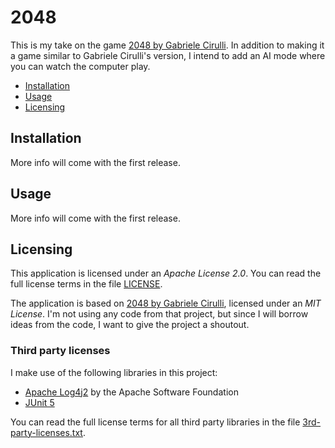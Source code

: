 # 2048
This is my take on the game [2048 by Gabriele Cirulli][1]. In addition to making it a game similar to Gabriele Cirulli's version, I intend to add an AI mode where you can watch the computer play.

* [Installation](#installation)
* [Usage](#usage)
* [Licensing](#licensing)

## Installation
More info will come with the first release.

## Usage
More info will come with the first release.

## Licensing
This application is licensed under an *Apache License 2.0*. You can read the full license terms in the file [LICENSE](LICENSE).

The application is based on [2048 by Gabriele Cirulli][1], licensed under an *MIT License*. I'm not using any code from that project, but since I will borrow ideas from the code, I want to give the project a shoutout.

### Third party licenses
I make use of the following libraries in this project:
* [Apache Log4j2][2] by the Apache Software Foundation
* [JUnit 5][3]

You can read the full license terms for all third party libraries in the file [3rd-party-licenses.txt](3rd-party-licenses.txt). 

[1]: https://github.com/gabrielecirulli/2048
[2]: https://logging.apache.org/log4j/2.x/
[3]: https://junit.org/junit5/
